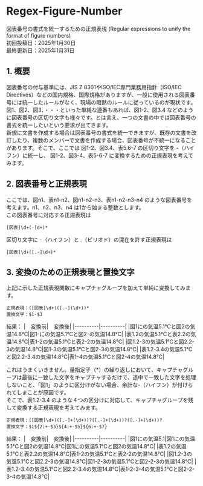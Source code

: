# Regex-Figure-Number
図表番号の書式を統一するための正規表現 (Regular expressions to unify the format of figure numbers)  
初回投稿日：2025年1月30日  
最終更新日：2025年1月31日  

## 1. 概要
図表番号の付与基準には、JIS Z 8301やISO/IEC専門業務用指針（ISO/IEC Directives）などの国内規格、国際規格がありますが、一般に使用される図表番号には統一したルールがなく、現場の暗黙のルールに従っているのが現状です。図1、図2、図3、・・・といった単純な連番もあれば、図1-2、図3.4 などのように図表番号の区切り文字も様々です。とは言え、一つの文書の中では図表番号の書式を統一したいという要求が出てきます。  
新規に文書を作成する場合は図表番号の書式を統一できますが、既存の文書を改訂したり、複数のメンバーで文書を作成する場合、図表番号が不統一になることがあります。そこで、ここでは 図1-2、図3.4、表5.6-7 の区切り文字を -（ハイフン）に統一し、 図1-2、図3-4、表5-6-7 に変換するための正規表現を考えてみます。 

## 2. 図表番号と正規表現
ここでは、図n1、表n1-n2、図n1-n2-n3、表n1-n2-n3-n4 のような図表番号を考えます。n1、n2、n3、n4 は1から始まる整数とします。  
この図表番号に対応する正規表現は
```
[図表]\d+(-[d+)*
```
区切り文字に -（ハイフン）と .（ピリオド）の混在を許す正規表現は
```
[図表]\d+([.-]\d+)*
```

## 3. 変換のための正規表現と置換文字
上記に示した正規表現関数にキャプチャグループを加えて単純に変換してみます。  
```
正規表現：([図表]\d+)([.-](\d+))*
置換文字：$1-$3
```
結果：
|　変換前|　変換後|
|----------|----------|
|図1にの気温5.1℃と図2の気温14.8℃|図1-にの気温5.1℃と図2-の気温14.8℃|
|表1.2の気温5.1℃と表2.2の気温14.8℃|表1-2の気温5.1℃と表2-2の気温14.8℃|
|図1.2-3の気温5.1℃と図2.2-3の気温14.8℃|図1-3の気温5.1℃と図2-3の気温14.8℃|
|表1.2-3.4の気温5.1℃と図2.2-3.4の気温14.8℃|表1-4の気温5.1℃と図2-4の気温14.8℃|
  
これはうまくいきません。量指定子（*）の繰り返しにおいて、キャプチャグループは最後に一致した文字をキャプチャするだけで、途中で一致した文字を処理しないこと、「図1」のように区分けがない場合、余計な-（ハイフン）が付けられてしまことが原因です。  
そこで、表1.2-3.4 のような４つの区分けに対応して、キャプチャグループを残して変換する正規表現を考えてみます。
```
正規表現：([図表]\d+)([.-]+(\d+))?([.-]+(\d+))?([.-]+(\d+))?
置換文字：$1${2:+-$3}${4:+-$5}${6:+-$7}
```
結果：
|　変換前|　変換後|
|----------|----------|
|図1にの気温5.1|図1にの気温5.1℃と図2の気温14.8℃|図1にの気温5.1℃と図2の気温14.8℃|
|表1.2の気温5.1℃と表2.2の気温14.8℃|表1-2の気温5.1℃と表2-2の気温14.8℃|
|図1.2-3の気温5.1℃と図2.2-3の気温14.8℃|図1-2-3の気温5.1℃と図2-2-3の気温14.8℃|
|表1.2-3.4の気温5.1℃と図2.2-3.4の気温14.8℃|表1-2-3-4の気温5.1℃と図2-2-3-4の気温14.8℃|
  
